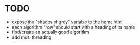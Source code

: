 # TODO

- expose the "shades of grey" variable to the home.html
- each algorithm "row" should start with a heading of its name
- find/create an actually good algorithm
- add multi threading